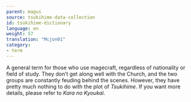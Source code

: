 ```yaml
---
parent: magus
source: tsukihime-data-collection
id: tsukihime-dictionary
language: en
weight: 57
translation: "Mcjon01"
category:
- term
---
```


A general term for those who use magecraft, regardless of nationality or field of study.
They don’t get along well with the Church, and the two groups are constantly feuding behind the scenes.
However, they have pretty much nothing to do with the plot of *Tsukihime*. If you want more details, please refer to *Kara no Kyoukai*.
